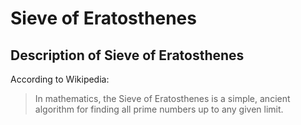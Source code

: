 # Sieve of Eratosthenes

## Description of Sieve of Eratosthenes

According to Wikipedia:

> In mathematics, the Sieve of Eratosthenes is a simple, ancient algorithm for finding all prime numbers up to any given limit.